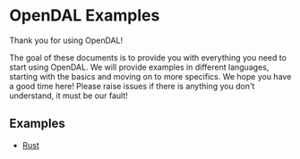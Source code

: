 # OpenDAL Examples

Thank you for using OpenDAL!

The goal of these documents is to provide you with everything you need to start using OpenDAL. We will provide examples in different languages, starting with the basics and moving on to more specifics. We hope you have a good time here! Please raise issues if there is anything you don't understand, it must be our fault!

## Examples

- [Rust](rust/README.md)
